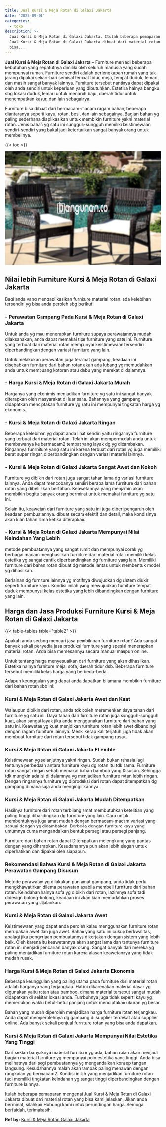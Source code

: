 ```yaml
---
title: Jual Kursi & Meja Rotan di Galaxi Jakarta
date: '2025-09-01'
categories:
  - toko
description: >-
  Jual Kursi & Meja Rotan di Galaxi Jakarta. Itulah beberapa pemaparan mengenai
  Jual Kursi & Meja Rotan di Galaxi Jakarta dibuat dari material rotan yang
  bisa...
---
```


**Jual Kursi & Meja Rotan di Galaxi Jakarta** – Furniture menjadi beberapa kebutuhan yang sepatutnya dimiliki oleh seluruh manusia yang sudah mempunyai rumah. Furniture sendiri adalah perlengkapan rumah yang tak jarang dipakai sehari-hari semisal tempat tidur, meja, tempat duduk, lemari, dan masih sangat banyak lainnya. Furniture tersebut nantinya dapat dipakai oleh anda sendiri untuk keperluan yang dibutuhkan. Estetika halnya bangku sbg lokasi duduk, lemari untuk menaruh baju, daerah tidur untuk menempatkan kasur, dan lain sebagainya.

Furniture bisa dibuat dari bermacam-macam ragam bahan, beberapa diantaranya seperti kayu, rotan, besi, dan lain sebagainya. Bagian bahan yg paling sederhana diaplikasikan untuk membikin furniture yakni material rotan. Jenis bahan yg satu ini sungguh-sungguh memiliki keistimewaan sendiri-sendiri yang bakal jadi ketertarikan sangat banyak orang untuk membelinya.

{{< toc >}}

![Jual Kursi & Meja Rotan di Galaxi Jakarta](/images/kursi-meja-rotan-murah33.png)

## Nilai lebih Furniture Kursi & Meja Rotan di Galaxi Jakarta

Bagi anda yang mengaplikasikan furniture material rotan, ada kelebihan tersendiri yg bisa anda peroleh sbg berikut!

### \- Perawatan Gampang Pada Kursi & Meja Rotan di Galaxi Jakarta

Untuk anda yg mau menerapkan furniture supaya perawatannya mudah dilaksanakan, anda dapat memakai tipe furniture yang satu ini. Furniture yang terbuat dari material rotan mempunyai keistimewaan tersendiri diperbandingkan dengan variasi furniture yang lain.

Untuk melakukan perawatan juga teramat gampang, keadaan ini disebabkan furniture dari bahan rotan akan ada lubang yg memudahkan anda untuk membuang kotoran atau debu yang merekat di dalamnya.

### \- Harga Kursi & Meja Rotan di Galaxi Jakarta Murah

Harganya yang ekonimis menjadikan furniture yg satu ini sangat banyak diterapkan oleh masyarakat di luar sana. Bahannya yang gampang didapatkan menciptakan furniture yg satu ini mempunyai tingkatan harga yg ekonomis.

### \- Kursi & Meja Rotan di Galaxi Jakarta Ringan

Beberapa kelebihan yg dapat anda lihat sendiri yaitu ringannya furniture yang terbuat dari material rotan. Telah ini akan mempermudah anda untuk membawanya ke bermacam2 tempat yang layak dg yg didambakan. Ringannya funrniture yang satu ini karena terbuat dari rotan yg juga memiliki berat super ringan diperbandingkan dengan variasi material lainnya.

### \- Kursi & Meja Rotan di Galaxi Jakarta Sangat Awet dan Kokoh

Furniture yg dibikin dari rotan juga sangat tahan lama dg variasi furniture lainnya. Anda dapat mencobanya sendiri berapa lama furniture dari bahan rotan yang dibeli akan bertahan. Keawetannya yang menjamin akan membikin begitu banyak orang berminat untuk memakai furniture yg satu ini.

Selain itu, keawetan dari furniture yang satu ini juga diberi pengaruh oleh keadaan pembuatannya. dibuat secara efektif dan detail, maka kondisinya akan kian tahan lama ketika diterapkan.

### \- Kursi & Meja Rotan di Galaxi Jakarta Mempunyai Nilai Keindahan Yang Lebih

metode pembuatannya yang sangat rumit dan mempunyai corak yg berbagai macam menghasilkan furniture dari material rotan memiliki kelas estetika yg sangat cantik diperbandingkan dg furniture yang lain. Memiliki furniture dari bahan rotan dibuat dg metode lantas untuk membentuk model yg dihasilkan.

Berlainan dg furniture lainnya yg motifnya diwujudkan dg sistem diukir seperti furniture kayu. Kondisi inilah yang mewujudkan furniture tempat duduk mempunyai kelas estetika yang lebih dibandingkan dengan furniture yang lain.

## Harga dan Jasa Produksi Furniture Kursi & Meja Rotan di Galaxi Jakarta

{{< table-tables table="table2" >}}

Apakah anda sedang mencari jasa pembikinan furniture rotan? Ada sangat banyak sekali penyedia jasa produksi furniture yang spesial menerapkan material rotan. Anda bisa memesannya secara manual maupun online.

Untuk tentang harga menyesuaikan dari furniture yang akan dihasilkan. Estetika halnya furniture meja, sofa, daerah tidur dsb. Beberapa furniture tersebut memiliki kelas harga yang berbeda-beda.

Adapun keunggulan yang dapat anda dapatkan bilamana membikin furniture dari bahan rotan sbb ini:

### Kursi & Meja Rotan di Galaxi Jakarta Awet dan Kuat

Walaupun dibikin dari rotan, anda tdk boleh meremehkan daya tahan dari furniture yg satu ini. Daya tahan dari furniture rotan juga sungguh-sungguh kuat, akan sangat layak jika anda menggunakan furniture dari bahan yang satu ini. Keawetan yg kuat menjdikan furniture rotan lebih awet dibandingi dengan ragam furniture lainnya. Meski kerap kali terjatuh juga tidak akan membuat furniture dari rotan tersebut tidak gampang rusak.

### Kursi & Meja Rotan di Galaxi Jakarta FLexible

Keistimewaan yg selanjutnya yakni ringan. Sudah bukan rahasia lagi tentunya perbedaan antara furniture kayu dg rotan itu tdk sama. Furniture rotan sangat ringan sebab memakai bahan bamboo yang Disusun. Sehingga tdk mungkin ada isi di dalamnya yg menjadikan furniture rotan lebih ringan. Dengan ringannya furniture yg diproduksi dari rotan dapat ditempatkan dg gampang dimana saja anda menginginkannya.

### Kursi & Meja Rotan di Galaxi Jakarta Mudah Ditempatkan

Hasilnya furniture dari rotan terbilang amat membutuhkan ketelitian yang paling tinggi dibandingkan dg furniture yang lain. Cara untuk membentuknya juga amat mudah dengan bermacam-macam variasi yang sesuai dengan yg didambakan. Berbeda dengan furniture kayu yang umumnya cuma mengandalkan bentuk persegi atau persegi panjang.

Furniture dari bahan rotan dapat Ditempatkan melengkung yang pantas dengan yang diharapkan. Kesudahannya pun akan lebih elegan untuk diperhatikan dan dipakai oleh siapapun.

### Rekomendasi Bahwa Kursi & Meja Rotan di Galaxi Jakarta Perawatan Gampang Disusun

Metode perawatan yg dilakukan pun amat gampang, anda tidak perlu mengkhawatirkan dilema perawatan apabila membeli furniture dari bahan rotan. Keindahan halnya sofa yg dibikin dari rotan, lazimnya sofa tadi didesign bolong-bolong, keadaan ini akan kian memudahkan proses perawatan yang dijalankan.

### Kursi & Meja Rotan di Galaxi Jakarta Awet

Keistimewaan yang dapat anda peroleh kalau menggunakan furniture rotan merupakan awet dan juga awet. Bahan yang satu ini cukup berkwalitas, apalagi jika pengerjaan pembuatannya dikerjakan dengan sistem yang lebih baik. Oleh karena itu keawetannya akan sangat lama dan tentunya furniture rotan ini menjadi pencarian banyak orang. Sangat banyak dari mereka yg paling menjadikan furniture rotan karena alasan keawetannya yang tidak mudah rusak.

### Harga Kursi & Meja Rotan di Galaxi Jakarta Ekonomis

Beberapa keunggulan yang paling utama pada furniture dari material rotan adalah harganya yang terjangkau. Hal ini dikarenakan material dasar yg digunakan yaitu rotan atau bamboo, dimana material tersebut sangat mudah didapatkan di sekitar lokasi anda. Tumbuhnya juga tidak seperti kayu yg memerlukan waktu betul-betul panjang untuk menciptakan ukuran yg besar.

Bahan yang mudah diperoleh menjadikan harga furniture rotan terjangkau. Anda dapat memperolehnya dg gampang di supplier terdekat atau supplier online. Ada banyak sekali penjual furniture rotan yang bisa anda dapatkan.

### Kursi & Meja Rotan di Galaxi Jakarta Mempunyai Nilai Estetika Yang Tinggi

Dari sekian banyaknya material furniture yg ada, bahan rotan akan menjadi bagian material furniture yg mempunyai poin estetika yang tinggi. Anda bisa melihatnya dari segi pembuatannya yg mengandalkan konsep tangan langsung. Kesudahannya malah akan tampak paling menawan dengan rangkaian yg bermacam2. Kondisi inilah yang menjadikan furniture rotan tadi memiliki tingkatan keindahan yg sangat tinggi diperbandingkan dengan furniture lainnya.

Itulah beberapa pemaparan mengenai Jual Kursi & Meja Rotan di Galaxi Jakarta dibuat dari material rotan yang bisa kami jelaskan, Jikan anda berminat, silahkan Hubungi kami untuk perundingan harga. Semoga berfaidah, terimakasih.

**Ref by:** [Kursi & Meja Rotan Galaxi Jakarta](https://id.wikipedia.org/wiki/Kursi)
